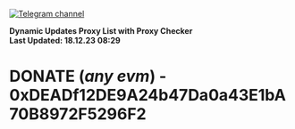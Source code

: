 [![Telegram channel](https://img.shields.io/endpoint?url=https://runkit.io/damiankrawczyk/telegram-badge/branches/master?url=https://t.me/n4z4v0d)](https://t.me/n4z4v0d) 

**Dynamic Updates Proxy List with Proxy Checker**  
**Last Updated: 18.12.23 08:29**

# DONATE (_any evm_) - 0xDEADf12DE9A24b47Da0a43E1bA70B8972F5296F2
